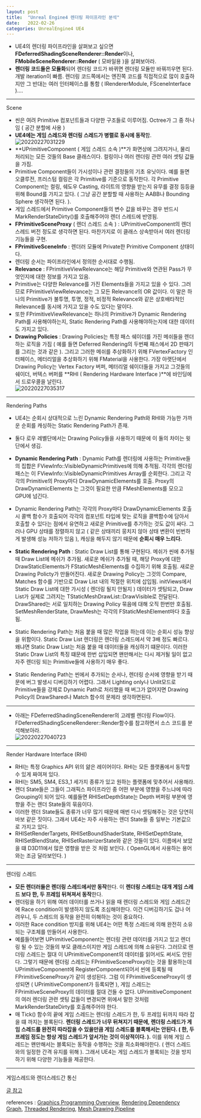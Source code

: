 ```yaml
---
layout: post
title:  "Unreal Engine4 렌더링 파이프라인 분석"
date:   2022-02-26
categories: UnrealEngine4 UE4
---
```


- UE4의 렌더링 파이프라인을 살펴보고 싶으면 **FDeferredShadingSceneRenderer::Render**이나, **FMobileSceneRenderer::Render** ( 모바일용 )을 살펴보아라.  
- **렌더링 코드들은 모듈화**되어 렌더링 코드가 바뀌면 렌더링 모듈만 바꿔끼우면 된다. 개발 iteration이 빠름. 렌더링 코드쪽에서는 엔진쪽 코드를 직접적으로 많이 호출하지만 그 반대는 여러 인터페이스를 통함 ( IRendererModule, FSceneInterface )....                   

-------------------------------------                
Scene          

- 씬은 여려 Primitive 컴포넌트들과 다양한 구조들로 이루어짐. Octree가 그 중 하나임 ( 공간 분할에 사용 )       
- **UE4에는 게임 스레드와 렌더링 스레드가 병렬로 동시에 동작**함.             
![20220227031229](https://user-images.githubusercontent.com/33873804/155854426-4f31bac3-8551-4052-91fa-1eeef27bbbad.png)            
- **UPrimitiveComponent ( 게임 스레드 소속 )**가 화면상에 그려지거나, 물리 처리되는 모든 것들의 Base 클래스이다. 컬링이나 여러 렌더링 관련 여러 셋팅 값들을 가짐.
- Primitive Component들이 가시성이나 관련 결정들의 기초 유닛이다. 예를 들면 오클루전, 프러스텀 컬링은 각 Primitive를 기준으로 동작한다. 각 Primitive Component는 컬링, 쉐도우 Casting, 라이트의 영향을 받는지 유무를 결정 등등을 위해 Bound를 가지고 있다. ( 그냥 공간 분할할 때 사용하는 AABB나 Bounding Sphere 생각하면 된다. ).
- 게임 스레드에서 Primitive Component들의 변수 값을 바꾸는 경우 반드시 MarkRenderStateDirty()를 호출해주어야 렌더 스레드에 반영됨.        
- **FPrimitiveSceneProxy** ( 렌더 스레드 소속 ) : UPrimitiveComponent의 렌더 스레드 버전 정도로 생각하면 된다. 마찬가지로 이 클래스 상속받아서 여러 렌더링 기능들을 구현.              
- **FPrimitiveSceneInfo** : 렌더러 모듈에 Private한 Primitive Component 상태이다.                 
- 렌더링 순서는 파이프라인에서 정의한 순서대로 수행됨.           
- **Relevance** : FPrimitiveViewRelevance는 해당 Primitive와 연관된 Pass가 무엇인지에 대한 정보를 가지고 있음.         
- Primitive는 다양한 Relevance를 가진 Elements들을 가지고 있을 수 있다. 그러므로 FPrimitiveViewRelevance는 그 모든 Relevance의 OR 값이다. 이 말은 하나의 Primitive가 불투명, 투명, 정적, 비정적 Relevance와 같은 상호배타적인 Relevance를 동시에 가지고 있을 수도 있다는 말이다.              
- 또한 FPrimitiveViewRelevance는 하나의 Primitive가 Dynamic Rendering Path를 사용해야하는지, Static Rendering Path를 사용해야하는지에 대한 데이터도 가지고 있다.           
- **Drawing Policies** : Drawing Policies는 특정 패스 쉐이더를 가진 메쉬들을 렌더하는 로직을 가짐 ( 예를 들면 Deferred Rendering의 두번째 패스에서 2D 판때기를 그리는 것과 같은 ). 그리고 그러한 메쉬를 추상화하기 위해 FVertexFactory 인터페이스, 메터리얼을 추상화하기 위해 FMaterial을 사용한다. 가장 아랫단에서 Drawing Policy는 Vertex Factory 버퍼, 메터리얼 쉐이더들을 가지고 그것들의 쉐이더, 버텍스 버퍼를 **RHI ( Rendering Hardware Interface )**에 바인딩에서 드로우콜을 날린다.      
![20220227035317](https://user-images.githubusercontent.com/33873804/155855597-87423717-c8bd-498e-8c77-8eea3e4a5fb2.png)            

--------------------------------------------            
Rendering Paths           

- UE4는 순회시 상대적으로 느린 Dynamic Rendering Path와 RHI와 가능한 가까운 순회를 캐싱하는 Static Rendering Path가 존재.          
- 둘다 로우 레벨단에서는 Drawing Policy들을 사용하기 때문에 이 둘의 차이는 윗단에서 생김.          

- **Dynamic Rendering Path** : Dynamic Path를 렌더링에 사용하는 Primitive들의 집합은 FViewInfo::VisibleDynamicPrimitives에 의해 추적됨. 각각의 렌더링 패스는 이 FViewInfo::VisibleDynamicPrimitives Array를 순회한다. 그리고 각각의 Primitive의 Proxy마다 DrawDynamicElements를 호출. Proxy의 DrawDynamicElements 는 그것이 필요한 만큼 FMeshElements를 모으고 GPU에 넘긴다. 
- Dynamic Rendering Path는 각각의 Proxy마다 DrawDynamicElements 호출시 콜백 함수가 호출되어 각각의 컴포넌트 타입에 맞는 로직을 콜백함수에 담아서 호출할 수 있다는 점에서 유연하고 새로운 Primitive를 추가하는 것도 값이 싸다. 그러나 GPU 상태를 정렬하지 않고 ( 같은 상태끼리 뭉치지 않아 상태 변환이 빈번하게 발생해 성능 저하가 있음 ), 캐싱을 해두지 않기 때문에 **순회시 매우 느리다.**           

- **Static Rendering Path** : Static Draw List를 통해 구현된다. 메쉬가 씬에 추가될 때 Draw List에 메쉬가 추가됨. 새로운 메쉬가 추가될 때, 해당 Proxy에 대한 DrawStaticElements가 FStaticMeshElements를 수집하기 위해 호출됨. 새로운 Drawing Policty가 만들어진다. 새로운 Drawing Policy는 그것의 Compare, Matches 함수를 기반으로 Draw List 내의 적절한 위치에 삽입됨. initViews에서 Static Draw List에 대한 가시성 ( 렌더링 될지 안될지 ) 데이터가 셋팅되고, Draw List가 실제로 그려지는 TStaticMeshDrawList::DrawVisible로 전달된다. DrawShared는 서로 일치하는 Drawing Policy 묶음에 대해 오직 한번만 호출됨. SetMeshRenderState, DrawMesh는 각각의 FStaticMeshElement마다 호출됨.            
- Static Rendering Path는 처음 붙을 때 많은 작업을 하는데 이는 순회시 성능 향상을 위함이다. Static Draw List 렌더링은 렌더링 스레드에서 약 3배 정도 빠르다. 왜냐면 Static Draw List는 처음 붙을 때 데이터들을 캐싱하기 떄문이다. 이러한 Static Draw List의 특징 떄문에 한번 삽입되면 왠만해서는 다시 제거될 일이 없고 자주 렌더링 되는 Primitive들에 사용하기 매우 좋다.           
- Static Rendering Path는 씬에서 추가되는 순서나, 렌더링 순서에 영향을 받기 때문에 버그 발생시 디버깅하기 어렵다. 그래서 Lighting only나 Unlit모드로 Primitive들을 강제로 Dynamic Path로 처리했을 때 버그가 없어지면 Drawing Policy의 DrawShared나 Match 함수의 문제라 생각하면된다.       

---------------------------------

- 아래는 FDeferredShadingSceneRenderer의 고레벨 렌더링 Flow이다. FDeferredShadingSceneRenderer::Render함수를 참고하면서 소스 코드를 분석해보아라.             
![20220227040723](https://user-images.githubusercontent.com/33873804/155855981-f3180872-3baa-4a5e-8d95-e97c902ef259.png)             

------------------------------        
Render Hardware Interface (RHI)          

- RHI는 특정 Graphics API 위의 얆은 레이어이다. RHI는 모든 플랫폼에서 동작할 수 있게 짜여져 있다.            
- RHI는 SM5, SM4, ES3_1 세가지 종류가 있고 원하는 플랫폼에 맞추어서 사용해라.          
- 렌더 State들은 그들이 그래픽스 파이프라인 중 어떤 부분에 영향을 주느냐에 따라 Grouping이 되어 있다. 예를들면 RHISetDepthState는 Depth 버퍼링 부분에 영향을 주는 렌더 State들의 묶음이다.        
- 이러한 렌더 State들도 종류가 너무 많기 때문에 매번 다시 셋팅해주는 것은 당연히 바보 같은 짓이다. 그래서 UE4는 자주 사용하는 렌더 State들 중 일부는 기본값으로 가지고 있다.       
- RHISetRenderTargets, RHISetBoundShaderState, RHISetDepthState, RHISetBlendState, RHISetRasterizerState와 같은 것들이 있다. 이름에서 보았을 떄 D3D11에서 많은 영향을 받은 것 처럼 보인다. ( OpenGL에서 사용하는 용어와는 조금 달라보인다. )          

------------------------------------
렌더링 스레드          

- **모든 렌더러들은 렌더링 스레드에서만 동작**한다. 이 **렌더링 스레드는 대개 게임 스레드 보다 한, 두 프레임 뒤쳐져서 동작**한다.          
- 렌더링을 하기 위해 여러 데이터를 쓰거나 읽을 때 렌더링 스레드와 게임 스레드간에 Race condition이 발생하지 않도록 조심해야한다. 이건 디버깅하기도 겁나 어려우니, 두 스레드의 동작을 완전히 이해하는 것이 중요하다.         
- 이러한 Race condition 방지를 위해 UE4는 어떤 특정 스레드에 의해 완전히 소유되는 구조체를 만들어서 사용한다. 
- 예를들어보면 UPrimitiveComponent는 렌더링 관련 데이터를 가지고 있고 렌더링 될 수 있는 것들의 부모 클래스이지만 게임 스레드에 의해 소유된다. 그러므로 렌더링 스레드는 절대 이 UPrimitiveComponent의 데이터를 읽어서도 써서도 안된다. 그렇기 때문에 렌더링 스레드는 FPrimitiveSceneProxy라는 것을 활용하는데 UPrimitiveComponent에 RegisterComponent되어서 씬에 등록될 때 FPrimitiveSceneProxy가 같이 생성된다. 그럼 이 FPrimitiveSceneProxy이 생성되면 ( UPrimitiveComponent가 등록되면 ), 게임 스레드는 FPrimitiveSceneProxy의 데이터를 절대 건들 수 없다. UPrimitiveComponent의 여러 렌더링 관련 셋팅 값들이 변경되면 위에서 말한 것처럼 MarkRenderStateDirty를 호출해주어야 한다.       
- 매 Tick() 함수의 끝에 게임 스레드는 렌더링 스레드가 한, 두 프레임 뒤까지 따라 잡을 떄 까지는 블록된다. **렌더링 스레드가 너무 뒤쳐지기 때문에, 렌더링 스레드가 게임 스레드를 완전히 따라잡을 수 있을만큼 게임 스레드를 블록해서는 안된다. ( 한, 두 프레임 정도는 항상 게임 스레드가 앞서가는 것이 이상적이다. ).** 이를 위해 게임 스레드는 왠만해서는 블록되는 동작을 수행하는 것을 최소화해야한다. ( 렌더 스레드와의 일정한 간격 유지를 위해 ). 그래서 UE4는 게임 스레드가 블록되는 것을 방지하기 위해 다양한 기능들을 제공한다.             

-------------------------------
게임스레드와 렌더스레드간 통신           

[글 참고](https://docs.unrealengine.com/4.27/en-US/ProgrammingAndScripting/Rendering/ThreadedRendering/)           
 


references : [Graphics Programming Overview](https://docs.unrealengine.com/4.27/en-US/ProgrammingAndScripting/Rendering/Overview/), [Rendering Dependency Graph](https://docs.unrealengine.com/4.27/en-US/ProgrammingAndScripting/Rendering/RenderDependencyGraph/), [Threaded Rendering](https://docs.unrealengine.com/4.27/en-US/ProgrammingAndScripting/Rendering/ThreadedRendering/), [Mesh Drawing Pipeline](https://docs.unrealengine.com/4.27/en-US/ProgrammingAndScripting/Rendering/MeshDrawingPipeline/)             
